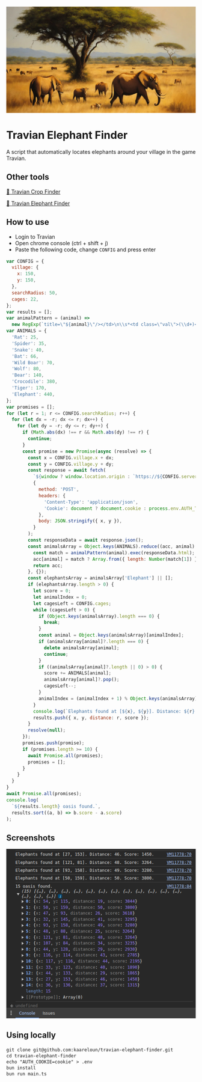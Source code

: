 ![Travian Elephant Finder](./elephants.webp)

# Travian Elephant Finder

A script that automatically locates elephants around your village in the game Travian.

## Other tools

[🌾 Travian Crop Finder](https://github.com/kaareloun/travian-crop-finder)

[🐘 Travian Elephant Finder](https://github.com/kaareloun/travian-elephant-finder)

## How to use

- Login to Travian
- Open chrome console (ctrl + shift + j)
- Paste the following code, change `CONFIG` and press enter

```javascript
var CONFIG = {
  village: {
    x: 150,
    y: 150,
  },
  searchRadius: 50,
  cages: 22,
};
var results = [];
var animalPattern = (animal) =>
  new RegExp(`title=\"${animal}\"/></td>\n\\s*<td class=\"val\">(\\d+)</td>`);
var ANIMALS = {
  'Rat': 25,
  'Spider': 35,
  'Snake': 40,
  'Bat': 66,
  'Wild Boar': 70,
  'Wolf': 80,
  'Bear': 140,
  'Crocodile': 380,
  'Tiger': 170,
  'Elephant': 440,
};
var promises = [];
for (let r = 1; r <= CONFIG.searchRadius; r++) {
  for (let dx = -r; dx <= r; dx++) {
    for (let dy = -r; dy <= r; dy++) {
      if (Math.abs(dx) !== r && Math.abs(dy) !== r) {
        continue;
      }
      const promise = new Promise(async (resolve) => {
        const x = CONFIG.village.x + dx;
        const y = CONFIG.village.y + dy;
        const response = await fetch(
          `${window ? window.location.origin : `https://${CONFIG.server}`}/api/v1/map/tile-details`,
          {
            method: 'POST',
            headers: {
              'Content-Type': 'application/json',
              'Cookie': document ? document.cookie : process.env.AUTH_TOKEN || '',
            },
            body: JSON.stringify({ x, y }),
          }
        );
        const responseData = await response.json();
        const animalsArray = Object.keys(ANIMALS).reduce((acc, animal) => {
          const match = animalPattern(animal).exec(responseData.html);
          acc[animal] = match ? Array.from({ length: Number(match[1]) }) : [];
          return acc;
        }, {});
        const elephantsArray = animalsArray['Elephant'] || [];
        if (elephantsArray.length > 0) {
          let score = 0;
          let animalIndex = 0;
          let cagesLeft = CONFIG.cages;
          while (cagesLeft > 0) {
            if (Object.keys(animalsArray).length === 0) {
              break;
            }
            const animal = Object.keys(animalsArray)[animalIndex];
            if (animalsArray[animal]?.length === 0) {
              delete animalsArray[animal];
              continue;
            }
            if ((animalsArray[animal]?.length || 0) > 0) {
              score += ANIMALS[animal];
              animalsArray[animal]?.pop();
              cagesLeft--;
            }
            animalIndex = (animalIndex + 1) % Object.keys(animalsArray).length;
          }
          console.log(`Elephants found at [${x}, ${y}]. Distance: ${r}. Score: ${score}.`);
          results.push({ x, y, distance: r, score });
        }
        resolve(null);
      });
      promises.push(promise);
      if (promises.length >= 10) {
        await Promise.all(promises);
        promises = [];
      }
    }
  }
}
await Promise.all(promises);
console.log(
  `${results.length} oasis found.`,
  results.sort((a, b) => b.score - a.score)
);
```

## Screenshots

![Console](./console.png)

## Using locally

```
git clone git@github.com:kaareloun/travian-elephant-finder.git
cd travian-elephant-finder
echo "AUTH_COOKIE=cookie" > .env
bun install
bun run main.ts
```
